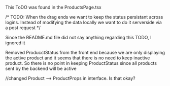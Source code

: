 This ToDO was found in the ProductsPage.tsx

  /*
    TODO:
      When the drag ends we want to keep the status persistant across logins. 
      Instead of modifying the data locally we want to do it serverside via a post
      request
  */


  Since the README.md file did not say anything regarding this TODO, I ignored it



  Removed ProducctStatus from the front end because we are only displaying the active product and it seems that
  there is no need to keep inactive product. So there is no point in keeping ProductStatus since all products sent
  by the backend will be active


  //changed Product --> ProductProps in interface. Is that okay?